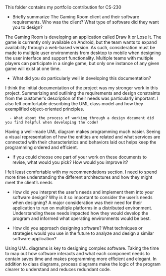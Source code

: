 This folder contains my portfolio contribution for CS-230


   - Briefly summarize The Gaming Room client and their software requirements. Who was the client? What type of software did they want you to design?

The Gaming Room is developing an application called Draw It or Lose It.  The game is currently only available on Android, but the team wants to expand availability through a web-based version.   As such, consideration must be made to multiple user environments from desktop to mobile when designing the user interface and support functionality.  Multiple teams with multiple players can participate in a single game, but only one instance of any given game will exist at one time.


   - What did you do particularly well in developing this documentation?

I think the initial documentation of the project was my stronger work in this project.   Summarizing and outlining the requirements and design constraints from the customer’s description of their needs was particularly important.  I also felt comfortable describing the UML class model and how they exemplified object-oriented principles.


      - What about the process of working through a design document did you find helpful when developing the code?

Having a well-made UML diagram makes programming much easier. Seeing a visual representation of how the entities are related and what services are connected with their characteristics and behaviors laid out helps keep the programming ordered and efficient.


   - If you could choose one part of your work on these documents to revise, what would you pick? How would you improve it?

I felt least comfortable with my recommendations section.  I need to spend more time understanding the different architectures and how they might meet the client’s needs


   - How did you interpret the user’s needs and implement them into your software design? Why is it so important to consider the user’s needs when designing?
A major consideration was their need for their application to run on multiple platforms in a distributed environment.  Understanding these needs impacted how they would develop the program and informed what operating environments would be best.


   - How did you approach designing software? What techniques or strategies would you use in the future to analyze and design a similar software application?

Using UML diagrams is key to designing complex software.  Taking the time to map out how software interacts and what each component needs to contain saves time and makes programming more efficient and elegant.  In addition to class diagrams, process diagrams make the logic of the program clearer to understand and reduces redundant code.